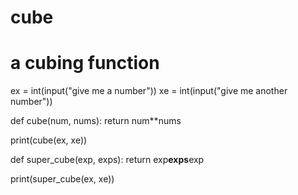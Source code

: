 # cube
# a cubing function

ex = int(input("give me a number"))
xe = int(input("give me another number"))


def cube(num, nums):
    return num**nums


print(cube(ex, xe))


def super_cube(exp, exps):
    return exp**exps**exp


print(super_cube(ex, xe))

